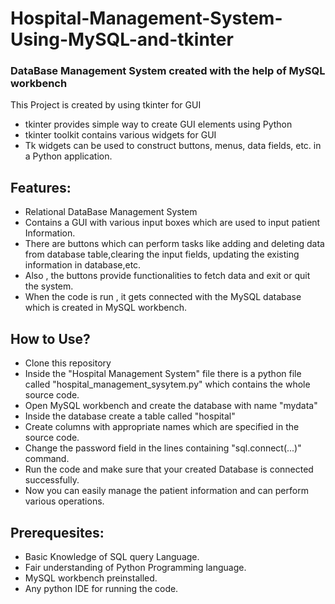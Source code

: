 # Hospital-Management-System-Using-MySQL-and-tkinter
### DataBase Management System created with the help of MySQL workbench



This Project is created by using tkinter for GUI

- tkinter provides simple way to create GUI elements using Python
- tkinter toolkit contains various widgets for GUI
- Tk widgets can be used to construct buttons, menus, data fields, etc. in a Python application.

## Features:

- Relational DataBase Management System
- Contains a GUI with various input boxes which are used to input patient Information.
- There are buttons which can perform tasks like adding and deleting data from database table,clearing the input fields, updating the existing information in database,etc.
- Also , the buttons provide functionalities to fetch data and exit or quit the system.
- When the code is run , it gets connected with the MySQL database which is created in MySQL workbench.



## How to Use?


- Clone this repository
- Inside the "Hospital Management System" file there is a python file called "hospital_management_sysytem.py" which contains the whole source code.
- Open MySQL workbench and create the database with name "mydata"
- Inside the database create a table called "hospital"
- Create columns with appropriate names which are specified in the source code.
- Change the password field in the lines containing "sql.connect(...)" command.
- Run the code and make sure that your created Database is connected successfully.
- Now you can easily manage the patient information and can perform various operations.



## Prerequesites:
- Basic Knowledge of SQL query Language.
- Fair understanding of Python Programming language.
- MySQL workbench preinstalled.
- Any python IDE for running the code.
